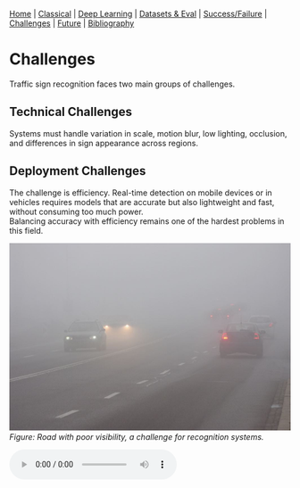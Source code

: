 [Home](index.md) | [Classical](classical.md) | [Deep Learning](deep-learning.md) | [Datasets & Eval](datasets.md) | [Success/Failure](successes-failures.md) | [Challenges](challenges.md) | [Future](future.md) | [Bibliography](bibliography.md)

# Challenges

Traffic sign recognition faces two main groups of challenges.

## Technical Challenges
Systems must handle variation in scale, motion blur, low lighting, occlusion, and differences in sign appearance across regions.

## Deployment Challenges
The challenge is efficiency. Real-time detection on mobile devices or in vehicles requires models that are accurate but also lightweight and fast, without consuming too much power.  
Balancing accuracy with efficiency remains one of the hardest problems in this field.

![Foggy Road](assets/images/foggy-road.jpg)  
*Figure: Road with poor visibility, a challenge for recognition systems.*

<audio controls src="assets/audio/challenges.mp3">Your browser does not support audio.</audio>
